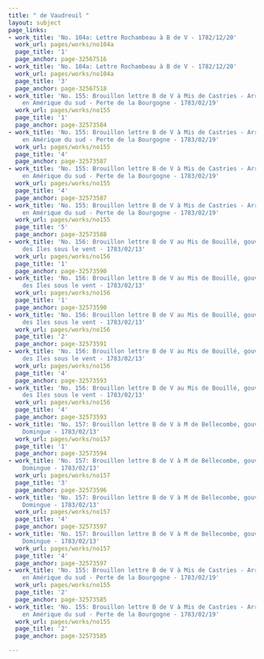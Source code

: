 ```yaml
---
title: " de Vaudreuil "
layout: subject
page_links:
- work_title: 'No. 104a: Lettre Rochambeau à B de V - 1782/12/20'
  work_url: pages/works/no104a
  page_title: '1'
  page_anchor: page-32567516
- work_title: 'No. 104a: Lettre Rochambeau à B de V - 1782/12/20'
  work_url: pages/works/no104a
  page_title: '3'
  page_anchor: page-32567518
- work_title: 'No. 155: Brouillon lettre B de V à Mis de Castries - Arrivée armée
    en Amérique du sud - Perte de la Bourgogne - 1783/02/19'
  work_url: pages/works/no155
  page_title: '1'
  page_anchor: page-32573584
- work_title: 'No. 155: Brouillon lettre B de V à Mis de Castries - Arrivée armée
    en Amérique du sud - Perte de la Bourgogne - 1783/02/19'
  work_url: pages/works/no155
  page_title: '4'
  page_anchor: page-32573587
- work_title: 'No. 155: Brouillon lettre B de V à Mis de Castries - Arrivée armée
    en Amérique du sud - Perte de la Bourgogne - 1783/02/19'
  work_url: pages/works/no155
  page_title: '4'
  page_anchor: page-32573587
- work_title: 'No. 155: Brouillon lettre B de V à Mis de Castries - Arrivée armée
    en Amérique du sud - Perte de la Bourgogne - 1783/02/19'
  work_url: pages/works/no155
  page_title: '5'
  page_anchor: page-32573588
- work_title: 'No. 156: Brouillon lettre B de V au Mis de Bouillé, gouverneur général
    des Iles sous le vent - 1783/02/13'
  work_url: pages/works/no156
  page_title: '1'
  page_anchor: page-32573590
- work_title: 'No. 156: Brouillon lettre B de V au Mis de Bouillé, gouverneur général
    des Iles sous le vent - 1783/02/13'
  work_url: pages/works/no156
  page_title: '1'
  page_anchor: page-32573590
- work_title: 'No. 156: Brouillon lettre B de V au Mis de Bouillé, gouverneur général
    des Iles sous le vent - 1783/02/13'
  work_url: pages/works/no156
  page_title: '2'
  page_anchor: page-32573591
- work_title: 'No. 156: Brouillon lettre B de V au Mis de Bouillé, gouverneur général
    des Iles sous le vent - 1783/02/13'
  work_url: pages/works/no156
  page_title: '4'
  page_anchor: page-32573593
- work_title: 'No. 156: Brouillon lettre B de V au Mis de Bouillé, gouverneur général
    des Iles sous le vent - 1783/02/13'
  work_url: pages/works/no156
  page_title: '4'
  page_anchor: page-32573593
- work_title: 'No. 157: Brouillon lettre B de V à M de Bellecombe, gouverneur de St
    Domingue - 1783/02/13'
  work_url: pages/works/no157
  page_title: '1'
  page_anchor: page-32573594
- work_title: 'No. 157: Brouillon lettre B de V à M de Bellecombe, gouverneur de St
    Domingue - 1783/02/13'
  work_url: pages/works/no157
  page_title: '3'
  page_anchor: page-32573596
- work_title: 'No. 157: Brouillon lettre B de V à M de Bellecombe, gouverneur de St
    Domingue - 1783/02/13'
  work_url: pages/works/no157
  page_title: '4'
  page_anchor: page-32573597
- work_title: 'No. 157: Brouillon lettre B de V à M de Bellecombe, gouverneur de St
    Domingue - 1783/02/13'
  work_url: pages/works/no157
  page_title: '4'
  page_anchor: page-32573597
- work_title: 'No. 155: Brouillon lettre B de V à Mis de Castries - Arrivée armée
    en Amérique du sud - Perte de la Bourgogne - 1783/02/19'
  work_url: pages/works/no155
  page_title: '2'
  page_anchor: page-32573585
- work_title: 'No. 155: Brouillon lettre B de V à Mis de Castries - Arrivée armée
    en Amérique du sud - Perte de la Bourgogne - 1783/02/19'
  work_url: pages/works/no155
  page_title: '2'
  page_anchor: page-32573585

---
```

